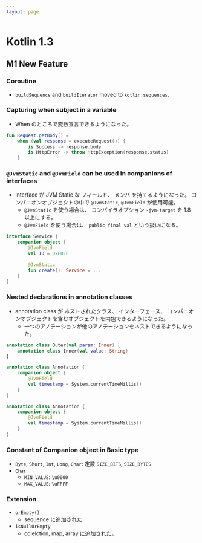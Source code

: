 ```yaml
---
layout: page
---
```


# Kotlin 1.3

## M1 New Feature

### Coroutine

* `buildSequence` and `buildIterator` moved to `kotlin.sequences`.


### Capturing when subject in a variable

* When のところで変数宣言できるようになった。

```kotlin
fun Request.getBody() =
    when (val response = executeRequest()) {
        is Success -> response.body
        is HttpError -> throw HttpException(response.status)
    }
```

### `@JvmStatic` and `@JvmField` can be used in companions of interfaces

* Interface が JVM Static な フィールド、 メンバ を持てるようになった。
    コンパニオンオブジェクトの中で `@JvmStatic`, `@JvmField` が使用可能。
    * `@JvmStatic` を使う場合は、 コンパイラオプション `-jvm-target` を 1.8 以上にする。
    * `@JvmField` を使う場合は、 `public final val` という扱いになる。

```kotlin
interface Service {
    companion object {
        @JvmField
        val ID = 0xF0EF
       
        @JvmStatic
        fun create(): Service = ...
    }
}
```

### Nested declarations in annotation classes

* annotation class が ネストされたクラス、 インターフェース、
    コンパニオンオブジェクトを含むオブジェクトを内包できるようになった。
    * 一つのアノテーションが他のアノテーションをネストできるようになった。
    
```kotlin
annotation class Outer(val param: Inner) {
    annotation class Inner(val value: String)
}
```
 
```kotlin
annotation class Annotation {
    companion object {
        @JvmField
        val timestamp = System.currentTimeMillis()
    }
}
```

```kotlin
annotation class Annotation {
    companion object {
        @JvmField
        val timestamp = System.currentTimeMillis()
    }
}
```

### Constant of Companion object in Basic type

* `Byte`, `Short`, `Int`, `Long`, `Char`: 定数 `SIZE_BITS`, `SIZE_BYTES`
* `Char`
    * `MIN_VALUE`: `\u0000`
    * `MAX_VALUE`: `\uFFFF`


### Extension

* `orEmpty()`
    * sequence に追加された
* `isNullOrEmpty`
    * colelction, map, array に追加された。 